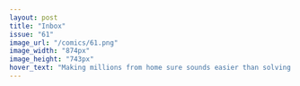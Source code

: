 ```yaml
---
layout: post
title: "Inbox"
issue: "61"
image_url: "/comics/61.png"
image_width: "874px"
image_height: "743px"
hover_text: "Making millions from home sure sounds easier than solving mysteries!"
---
```


